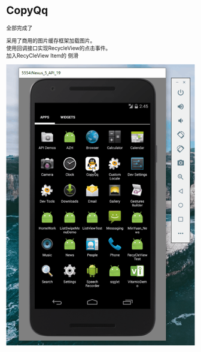 # CopyQq
全部完成了   <br />

 采用了商用的图片缓存框架加载图片。<br />
  使用回调接口实现RecycleView的点击事件。<br />
   加入RecyCleView Item的 侧滑 <br />

![image](https://raw.githubusercontent.com/LoverJoker/CopyQq/master/CopyQQImg/123123.gif)
